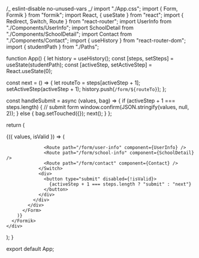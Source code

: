 /_ eslint-disable no-unused-vars _/
import "./App.css";
import { Form, Formik } from "formik";
import React, { useState } from "react";
import { Redirect, Switch, Route } from "react-router";
import UserInfo from "./Components/UserInfo";
import SchoolDetail from "./Components/SchoolDetail";
import Contact from "./Components/Contact";
import { useHistory } from "react-router-dom";
import { studentPath } from "./Paths";

function App() {
let history = useHistory();
const [steps, setSteps] = useState(studentPath);
const [activeStep, setActiveStep] = React.useState(0);

const next = () => {
let routeTo = steps[activeStep + 1];
setActiveStep(activeStep + 1);
history.push(`/form/${routeTo}`);
};

const handleSubmit = async (values, bag) => {
if (activeStep + 1 === steps.length) {
// submit form
window.confirm(JSON.stringify(values, null, 2));
} else {
bag.setTouched({});
next();
}
};

return (
<div className="App">
<Formik
initialValues={{
          firstName: "",
          lastName: "",
          address: "",
          city: "",
          schoolName: "",
          schoolAddress: "",
        }}
onSubmit={handleSubmit} >
{({ values, isValid }) => (
<Form>
<div className="container">
<div className="form">
<Switch>
<Redirect from="/" exact to={`/form/user-info`} />

                  <Route path="/form/user-info" component={UserInfo} />
                  <Route path="/form/school-info" component={SchoolDetail} />
                  <Route path="/form/contact" component={Contact} />
                </Switch>
                <div>
                  <button type="submit" disabled={!isValid}>
                    {activeStep + 1 === steps.length ? "submit" : "next"}
                  </button>
                </div>
              </div>
            </div>
          </Form>
        )}
      </Formik>
    </div>

);
}

export default App;
